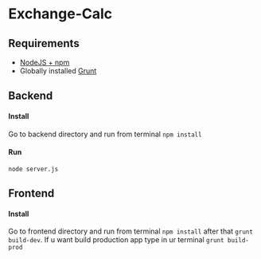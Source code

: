 # Exchange-Calc

## Requirements
* [NodeJS + npm](https://nodejs.org/en/download/)
* Globally installed [Grunt](http://gruntjs.com/getting-started#installing-the-cli)


## Backend
#### Install
Go to backend directory and run from terminal `npm install`

#### Run
`node server.js`

## Frontend
#### Install
Go to frontend directory and run from terminal `npm install` after that  `grunt build-dev`.
If u want build production app type in ur terminal `grunt build-prod`
